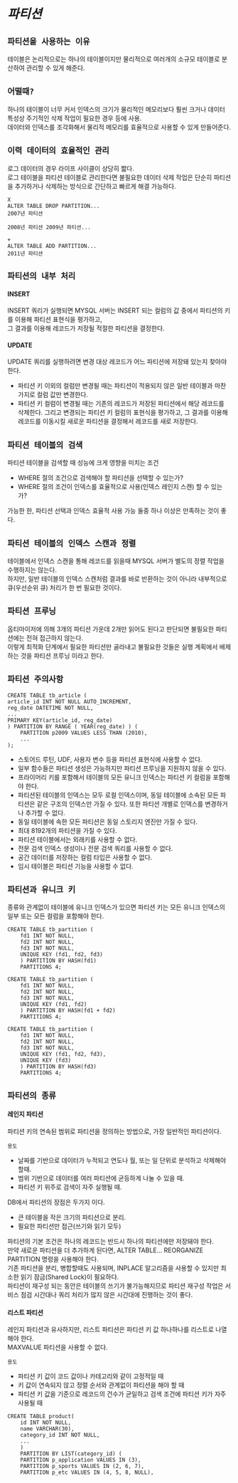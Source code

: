 # ***파티션***  

## `파티션을 사용하는 이유`  
테이블은 논리적으로는 하나의 테이블이지만 물리적으로 여러개의 소규모 테이블로 분산하여 관리할 수 있게 해준다.  

## `어떨때?`  
하나의 테이블이 너무 커서 인덱스의 크기가 물리적인 메모리보다 훨씬 크거나 데이터 특성상 주기적인 삭제 작업이 필요한 경우 등에 사용.  
데이터와 인덱스를 조각화해서 물리적 메모리를 효율적으로 사용할 수 있게 만들어준다.  


## `이력 데이터의 효율적인 관리`  
로그 데이터의 경우 라이프 사이클이 상당히 짧다.  
로그 테이블을 파티션 테이블로 관리한다면 불필요한 데이터 삭제 작업은 단순히 파티션을 추가하거나 삭제하는 방식으로 간단하고 빠르게 해결 가능하다.  

```
X
ALTER TABLE DROP PARTITION...
2007년 파티션 

2008년 파티션 2009년 파티션...

+
ALTER TABLE ADD PARTITION...
2011년 파티션
```

## `파티션의 내부 처리`  

#### INSERT  
INSERT 쿼리가 실행되면 MYSQL 서버는 INSERT 되는 컬럼의 값 중에서 파티션의 키를 이용해 파티션 표현식을 평가하고,  
그 결과를 이용해 레코드가 저장될 적절한 파티션을 결정한다.  

#### UPDATE  
UPDATE 쿼리를 실행하려면 변경 대상 레코드가 어느 파티션에 저장돼 있는지 찾아야 한다.  
- 파티션 키 이외의 컬럼만 변경될 때는 파티션이 적용되지 않은 일반 테이블과 마찬가지로 컬럼 값만 변경한다.  
- 파티션 키 컬럼이 변경될 때는 기존의 레코드가 저장된 파티션에서 해당 레코드를 삭제한다.  그리고 변경되는 파티션 키 컬럼의 표현식을 평가하고, 그 결과를 이용해 레코드를 이동시킬 새로운 파티션을 결정해서 레코드를 새로 저장한다.  

## `파티션 테이블의 검색`  
파티션 테이블을 검색할 때 성능에 크게 영향을 미치는 조건  
- WHERE 절의 조건으로 검색해야 할 파티션을 선택할 수 있는가?  
- WHERE 절의 조건이 인덱스를 효율적으로 사용(인덱스 레인지 스캔) 할 수 있는가?  

가능한 한, 파티션 선택과 인덱스 효율적 사용 가능 둘중 하나 이상은 만족하는 것이 좋다.  

## `파티션 테이블의 인덱스 스캔과 정렬`  
테이블에서 인덱스 스캔을 통해 레코드를 읽을때 MYSQL 서버가 별도의 정렬 작업을 수행하지는 않는다.  
하지만, 일반 테이블의 인덱스 스캔처럼 결과를 바로 반환하는 것이 아니라 내부적으로 큐(우선순위 큐) 처리가 한 번 필요한 것이다.  

## `파티션 프루닝`  
옵티마이저에 의해 3개의 파티션 가운데 2개만 읽어도 된다고 판단되면 불필요한 파티션에는 전혀 접근하지 않는다.  
이렇게 최적화 단계에서 필요한 파티션만 골라내고 불필요한 것들은 실행 계획에서 배제하는 것을 파티션 프루닝 이라고 한다.  

## `파티션 주의사항`  
```
CREATE TABLE tb_article (
article_id INT NOT NULL AUTO_INCREMENT,
reg_date DATETIME NOT NULL,
...
PRIMARY KEY(article_id, reg_date)
) PARTITION BY RANGE ( YEAR(reg_date) ) (
    PARTITION p2009 VALUES LESS THAN (2010),
    ...
);
```  

- 스토어드 루틴, UDF, 사용자 변수 등을 파티션 표현식에 사용할 수 없다.  
- 일부 함수들은 파티션 생성은 가능하지만 파티션 프루닝을 지원하지 않을 수 있다.  
- 프라이머리 키를 포함해서 테이블의 모든 유니크 인덱스는 파티션 키 컬럼을 포함해야 한다.  
- 파티션된 테이블의 인덱스는 모두 로컬 인덱스이며, 동일 테이블에 소속된 모든 파티션은 같은 구조의 인덱스만 가질 수 있다. 또한 파티션 개별로 인덱스를 변경하거나 추가할 수 없다.  
- 동일 테이블에 속한 모든 파티션은 동일 스토리지 엔진만 가질 수 있다.  
- 최대 8192개의 파티션을 가질 수 있다.  
- 파티션 테이블에서는 외래키를 사용할 수 없다.  
- 전문 검색 인덱스 생성이나 전문 검색 쿼리를 사용할 수 없다.  
- 공간 데이터를 저장하는 컬럼 타입은 사용할 수 없다.  
- 임시 테이블은 파티션 기능을 사용할 수 없다.  


## `파티션과 유니크 키`  
종류와 관계없이 테이블에 유니크 인덱스가 있으면 파티션 키는 모든 유니크 인덱스의 일부 또는 모든 컬럼을 포함해야 한다.  

```
CREATE TABLE tb_partition (
    fd1 INT NOT NULL,
    fd2 INT NOT NULL,
    fd3 INT NOT NULL,
    UNIQUE KEY (fd1, fd2, fd3)
    ) PARTITION BY HASH(fd1)
    PARTITIONS 4;

CREATE TABLE tb_partition (
    fd1 INT NOT NULL,
    fd2 INT NOT NULL,
    fd3 INT NOT NULL,
    UNIQUE KEY (fd1, fd2)
    ) PARTITION BY HASH(fd1 + fd2)
    PARTITIONS 4;
    
CREATE TABLE tb_partition (
    fd1 INT NOT NULL,
    fd2 INT NOT NULL,
    fd3 INT NOT NULL,
    UNIQUE KEY (fd1, fd2, fd3),
    UNIQUE KEY (fd3)
    ) PARTITION BY HASH(fd3)
    PARTITIONS 4;
```  

## `파티션의 종류`  

#### 레인지 파티션  
파티션 키의 연속된 범위로 파티션을 정의하는 방법으로, 가장 일반적인 파티션이다.  

`용도`  
- 날짜를 기반으로 데이터가 누적되고 연도나 월, 또는 일 단위로 분석하고 삭제해야 할때.  
- 범위 기반으로 데이터를 여러 파티션에 균등하게 나눌 수 있을 때.  
- 파티션 키 위주로 검색이 자주 실행될 때.  

DB에서 파티션의 장점은 두가지 이다.  
- 큰 테이블을 작은 크기의 파티션으로 분리.  
- 필요한 파티션만 접근(쓰기와 읽기 모두)  

파티션의 기본 조건은 하나의 레코드는 반드시 하나의 파티션에만 저장돼야 한다.  
만약 새로운 파티션을 더 추가하게 된다면, ALTER TABLE... REORGANIZE PARTITION 명령을 사용해야 한다.  
기존 파티션을 분리, 병합할때도 사용되며, INPLACE 알고리즘을 사용할 수 있지만 최소한 읽기 잠금(Shared Lock)이 필요하다.  
파티션이 재구성 되는 동안은 테이블의 쓰기가 불가능해지므로 파티션 재구성 작업은 서비스 점검 시간대나 쿼리 처리가 많지 않은 시간대에 진행하는 것이 좋다.  

#### 리스트 파티션  
레인지 파티션과 유사하지만, 리스트 파티션은 파티션 키 값 하나하나를 리스트로 나열해야 한다.  
MAXVALUE 파티션을 사용할 수 없다.  

`용도`  
- 파티션 키 값이 코드 값이나 카테고리와 같이 고정적일 때  
- 키 값이 연속되지 않고 정렬 순서와 관계없이 파티션을 해야 할 때  
- 파티션 키 값을 기준으로 레코드의 건수가 균일하고 검색 조건에 파티션 키가 자주 사용될 때  

```
CREATE TABLE product(
    id INT NOT NULL,
    name VARCHAR(30),
    category_id INT NOT NULL,
    ...
    )
    PARTITION BY LIST(category_id) (
    PARTITION p_application VALUES IN (3),
    PARTITION p_sports VALUES IN (2, 6, 7),
    PARTITION p_etc VALUES IN (4, 5, 8, NULL),
```



